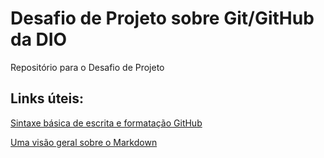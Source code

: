 # Desafio de Projeto sobre Git/GitHub da DIO
 Repositório para o Desafio de Projeto 

## Links úteis: 
[Sintaxe básica de escrita e formatação GitHub](https://docs.github.com/pt/get-started/writing-on-github/getting-started-with-writing-and-formatting-on-github/basic-writing-and-formatting-syntax#paragraphs)

[Uma visão geral sobre o Markdown](https://www.markdownguide.org/getting-started/)


